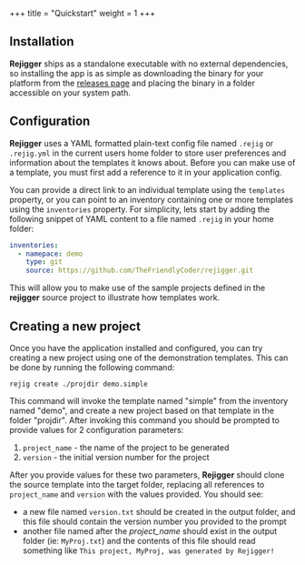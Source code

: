 +++
title = "Quickstart"
weight = 1
+++

## Installation

**Rejigger** ships as a standalone executable with no external dependencies, so installing the app is as simple as downloading the binary for your platform from the [releases page](https://github.com/TheFriendlyCoder/rejigger/releases) and placing the binary in a folder accessible on your system path.

## Configuration
**Rejigger** uses a YAML formatted plain-text config file named `.rejig` or `.rejig.yml` in the current users home folder to store user preferences and information about the templates it knows about. Before you can make use of a template, you must first add a reference to it in your application config.

You can provide a direct link to an individual template using the `templates` property, or you can point to an inventory containing one or more templates using the `inventories` property. For simplicity, lets start by adding the following snippet of YAML content to a file named `.rejig` in your home folder:

```yaml
inventories:
  - namepace: demo
    type: git
    source: https://github.com/TheFriendlyCoder/rejigger.git
```

This will allow you to make use of the sample projects defined in the **rejigger** source project to illustrate how templates work.

## Creating a new project
Once you have the application installed and configured, you can try creating a new project using one of the demonstration templates. This can be done by running the following command:

```shell
rejig create ./projdir demo.simple 
```

This command will invoke the template named "simple" from the inventory named "demo", and create a new project based on that template in the folder "projdir". After invoking this command you should be prompted to provide values for 2 configuration parameters:

1. `project_name` - the name of the project to be generated
2. `version` - the initial version number for the project

After you provide values for these two parameters, **Rejigger** should clone the source template into the target folder, replacing all references to `project_name` and `version` with the values provided. You should see:

* a new file named `version.txt` should be created in the output folder, and this file should contain the version number you provided to the prompt
* another file named after the *project_name* should exist in the output folder (ie: `MyProj.txt`) and the contents of this file should read something like `This project, MyProj, was generated by Rejigger!`